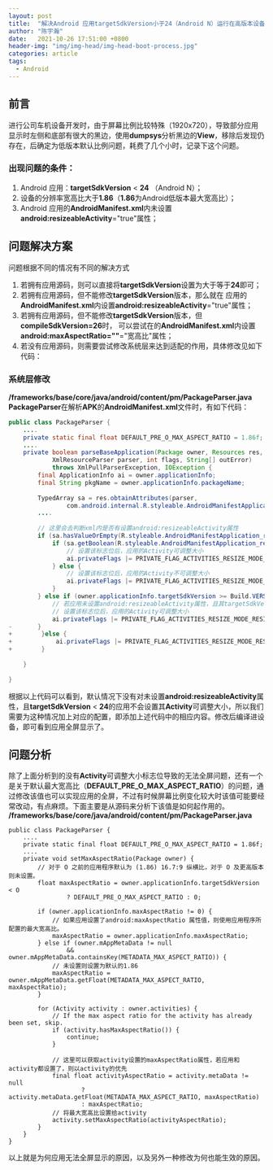 ```yaml
---
layout: post
title:  "解决Android 应用targetSdkVersion小于24（Android N）运行在高版本设备无法全屏的BUG"
author: "陈宇瀚"
date:   2021-10-26 17:51:00 +0800
header-img: "img/img-head/img-head-boot-process.jpg"
categories: article
tags:
  - Android
---
```


## 前言
进行公司车机设备开发时，由于屏幕比例比较特殊（1920x720），导致部分应用显示时左侧和底部有很大的黑边，使用**dumpsys**分析黑边的**View**，移除后发现仍存在，后确定为低版本默认比例问题，耗费了几个小时，记录下这个问题。

### 出现问题的条件：
1. Android 应用：**targetSdkVersion** < **24** （Android N）；
2. 设备的分辨率宽高比大于**1.86**（**1.86**为Android低版本最大宽高比）；
3. Android 应用的**AndroidManifest.xml**内未设置**android:resizeableActivity**="true"属性；

## 问题解决方案
问题根据不同的情况有不同的解决方式
1. 若拥有应用源码，则可以直接将**targetSdkVersion**设置为大于等于**24**即可；
2. 若拥有应用源码，但不能修改**targetSdkVersion**版本，那么就在
应用的**AndroidManifest.xml**内设置**android:resizeableActivity**="true"属性；
3. 若拥有应用源码，但不能修改**targetSdkVersion**版本，但**compileSdkVersion=26**时，
可以尝试在的**AndroidManifest.xml**内设置**android:maxAspectRatio=""**="宽高比"属性；
4. 若没有应用源码，则需要尝试修改系统层来达到适配的作用，具体修改见如下代码：

### 系统层修改
**/frameworks/base/core/java/android/content/pm/PackageParser.java**
**PackageParser**在解析**APK**的**AndroidManifest.xml**文件时，有如下代码：
```java
public class PackageParser {
    ....
    private static final float DEFAULT_PRE_O_MAX_ASPECT_RATIO = 1.86f;
    ....
    private boolean parseBaseApplication(Package owner, Resources res,
            XmlResourceParser parser, int flags, String[] outError)
            throws XmlPullParserException, IOException {
        final ApplicationInfo ai = owner.applicationInfo;
        final String pkgName = owner.applicationInfo.packageName;
        
        TypedArray sa = res.obtainAttributes(parser,
                com.android.internal.R.styleable.AndroidManifestApplication);
        ....
        
        // 这里会去判断xml内是否有设置android:resizeableActivity属性
        if (sa.hasValueOrEmpty(R.styleable.AndroidManifestApplication_resizeableActivity)) {
            if (sa.getBoolean(R.styleable.AndroidManifestApplication_resizeableActivity, true)) {
                // 设置该标志位后，应用的Activity可调整大小
                ai.privateFlags |= PRIVATE_FLAG_ACTIVITIES_RESIZE_MODE_RESIZEABLE;
            } else {
                // 设置该标志位后，应用的Activity不可调整大小
                ai.privateFlags |= PRIVATE_FLAG_ACTIVITIES_RESIZE_MODE_UNRESIZEABLE;
            }
        } else if (owner.applicationInfo.targetSdkVersion >= Build.VERSION_CODES.N) {
            // 若应用未设置android:resizeableActivity属性，且其targetSdkVersion >= Android N （24）
            // 设置该标志位后，应用的Activity可调整大小
            ai.privateFlags |= PRIVATE_FLAG_ACTIVITIES_RESIZE_MODE_RESIZEABLE_VIA_SDK_VERSION;
-       }
+        }else {
+            ai.privateFlags |= PRIVATE_FLAG_ACTIVITIES_RESIZE_MODE_RESIZEABLE;
+        }
      
    }
    
}
```
根据以上代码可以看到，默认情况下没有对未设置**android:resizeableActivity**属性，且**targetSdkVersion** < **24**的应用不会设置其**Activity**可调整大小，所以我们需要为这种情况加上对应的配置，即添加上述代码中的相应内容。修改后编译进设备，即可看到应用全屏显示了。

## 问题分析
除了上面分析到的没有**Activity**可调整大小标志位导致的无法全屏问题，还有一个是关于默认最大宽高比（**DEFAULT_PRE_O_MAX_ASPECT_RATIO**）的问题，通过修改该值也可以实现应用的全屏，不过有时候屏幕比例变化较大时该值可能要经常改动，有点麻烦。下面主要是从源码来分析下该值是如何起作用的。
**/frameworks/base/core/java/android/content/pm/PackageParser.java**
```
public class PackageParser {
    ....
    private static final float DEFAULT_PRE_O_MAX_ASPECT_RATIO = 1.86f;
    ....    
    private void setMaxAspectRatio(Package owner) {
        // 对于 O 之前的应用程序默认为 (1.86) 16.7:9 纵横比，对于 O 及更高版本则未设置。
        float maxAspectRatio = owner.applicationInfo.targetSdkVersion < O
                ? DEFAULT_PRE_O_MAX_ASPECT_RATIO : 0;

        if (owner.applicationInfo.maxAspectRatio != 0) {
            // 如果应用设置了android:maxAspectRatio 属性值，则使用应用程序所配置的最大宽高比。
            maxAspectRatio = owner.applicationInfo.maxAspectRatio;
        } else if (owner.mAppMetaData != null
                && owner.mAppMetaData.containsKey(METADATA_MAX_ASPECT_RATIO)) {
            // 未设置则设置为默认的1.86
            maxAspectRatio = owner.mAppMetaData.getFloat(METADATA_MAX_ASPECT_RATIO, maxAspectRatio);
        }

        for (Activity activity : owner.activities) {
            // If the max aspect ratio for the activity has already been set, skip.
            if (activity.hasMaxAspectRatio()) {
                continue;
            }

            // 这里可以获取activity设置的maxAspectRatio属性，若应用和activity都设置了，则以activity的优先
            final float activityAspectRatio = activity.metaData != null
                    ? activity.metaData.getFloat(METADATA_MAX_ASPECT_RATIO, maxAspectRatio)
                    : maxAspectRatio;
            // 将最大宽高比设置给activity
            activity.setMaxAspectRatio(activityAspectRatio);
        }
    }
}
```
以上就是为何应用无法全屏显示的原因，以及另外一种修改为何也能生效的原因。
